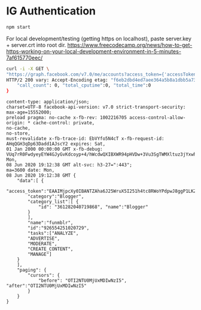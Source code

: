 # IG Authentication

```bash
npm start
```

For local development/testing (getting https on localhost), paste server.key + server.crt into root dir.
https://www.freecodecamp.org/news/how-to-get-https-working-on-your-local-development-environment-in-5-minutes-7af615770eec/

```bash
curl -i -X GET \
"https://graph.facebook.com/v7.0/me/accounts?access_token={'accessToken'}"
HTTP/2 200 vary: Accept-Encoding etag: "f6eb2dbd4ed7aee364a5b8a1dbb5a73b14520290" x-app-usage: {
    "call_count": 0, "total_cputime":0, "total_time":0
}
```
```
content-type: application/json;
charset=UTF-8 facebook-api-version: v7.0 strict-transport-security: max-age=15552000;
preload pragma: no-cache x-fb-rev: 1002216705 access-control-allow-origin: * cache-control: private,
no-cache,
no-store,
must-revalidate x-fb-trace-id: EbVYfo5N4cT x-fb-request-id: AHqQGH3qDp63Dadd1AJscY2 expires: Sat,
01 Jan 2000 00:00:00 GMT x-fb-debug: VUq7rR0FwdyeyEYW4GJyGvKdcoyp+4/hWcdwQXIBXWR94pHVDw+3Vu3SgTWMXltuz3jYxwhEySAqNxZC9HInCw==date: Mon,
08 Jun 2020 19:12:38 GMT alt-svc: h3-27=":443";
ma=3600 date: Mon,
08 Jun 2020 19:12:38 GMT {
    "data":[ {
        "access_token":"EAAIMjpcXy0IBANTZAha6J25WruX5I251h4tc8RWoYPdpwJ8ggP1LKZBJWZCcxkNGjlplsEw6VVzTWgwyqWm0McDlAhVZBpShDR5CkjIQJDPYPsqxxLfgRFf8EZBZAykVCFatTZCuoSXFNKVlQM5somYQuRhc9z3eGsqlFXsqw1ZAKJC37Ih4biWCmY5ZBojZBzgcHSo2zS1ZBr6VwZDZD",
        "category":"Blogger",
        "category_list":[ {
            "id": "361282040719868", "name":"Blogger"
        }
        ],
        "name":"funmblr",
        "id":"926554251020729",
        "tasks":["ANALYZE",
        "ADVERTISE",
        "MODERATE",
        "CREATE_CONTENT",
        "MANAGE"]
    }
    ],
    "paging": {
        "cursors": {
            "before": "OTI2NTU0MjUxMDIwNzI5", "after":"OTI2NTU0MjUxMDIwNzI5"
        }
    }
}
```
